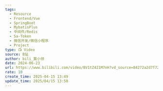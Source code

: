 ```yaml
---
tags:
  - Resource
  - Frontend/Vue
  - SpringBoot
  - MybatisPlus
  - 中间件/Redis
  - Sa-Token
  - 微信开发/微信小程序
  - Project
type: 📺 Video
source: B站
author: bili_莫小领
date: 2024-06-23
url: https://www.bilibili.com/video/BV1tZ421M7nH?vd_source=84272a2d7f72158b38778819be5bc6ad&spm_id_from=333.788.recommend_more_video.5
rate: 10
create_time: 2025-04-15 13:49
update_time: 2025/04/15 13:50
---
```

